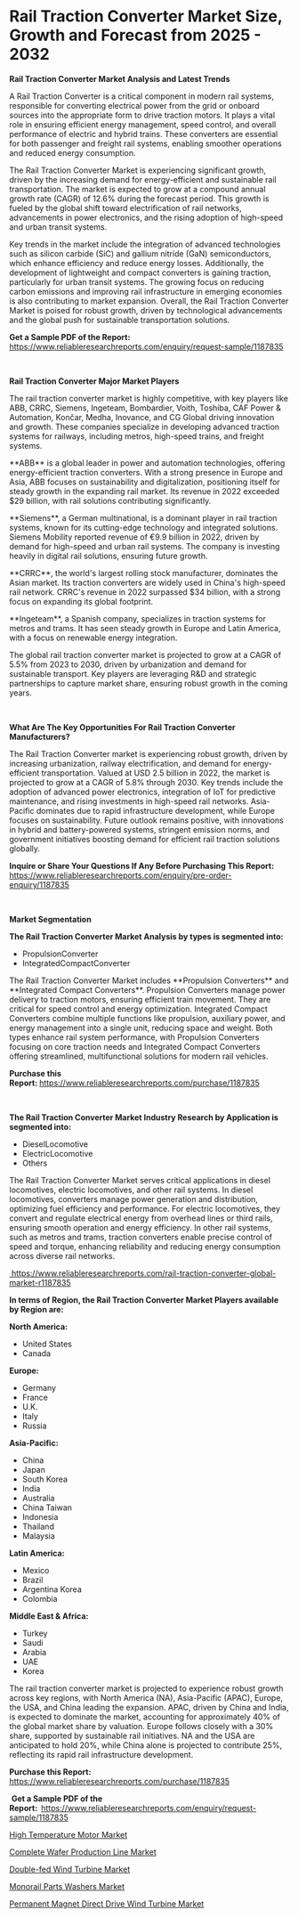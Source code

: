 <p><h1>Rail Traction Converter Market Size, Growth and Forecast from 2025 - 2032</h1></p><p><strong>Rail Traction Converter Market Analysis and Latest Trends</strong></p>
<p><p>A Rail Traction Converter is a critical component in modern rail systems, responsible for converting electrical power from the grid or onboard sources into the appropriate form to drive traction motors. It plays a vital role in ensuring efficient energy management, speed control, and overall performance of electric and hybrid trains. These converters are essential for both passenger and freight rail systems, enabling smoother operations and reduced energy consumption.</p><p>The Rail Traction Converter Market is experiencing significant growth, driven by the increasing demand for energy-efficient and sustainable rail transportation. The market is expected to grow at a compound annual growth rate (CAGR) of 12.6% during the forecast period. This growth is fueled by the global shift toward electrification of rail networks, advancements in power electronics, and the rising adoption of high-speed and urban transit systems.</p><p>Key trends in the market include the integration of advanced technologies such as silicon carbide (SiC) and gallium nitride (GaN) semiconductors, which enhance efficiency and reduce energy losses. Additionally, the development of lightweight and compact converters is gaining traction, particularly for urban transit systems. The growing focus on reducing carbon emissions and improving rail infrastructure in emerging economies is also contributing to market expansion. Overall, the Rail Traction Converter Market is poised for robust growth, driven by technological advancements and the global push for sustainable transportation solutions.</p></p>
<p><strong>Get a Sample PDF of the Report:&nbsp;</strong> <a href="https://www.reliableresearchreports.com/enquiry/request-sample/1187835?utm_campaign=83&utm_medium=2&utm_source=Github&utm_content=ia&utm_term=20012025&utm_id=rail-traction-converter">https://www.reliableresearchreports.com/enquiry/request-sample/1187835</a></p>
<p>&nbsp;</p>
<p><strong>Rail Traction Converter Major Market Players</strong></p>
<p><p>The rail traction converter market is highly competitive, with key players like ABB, CRRC, Siemens, Ingeteam, Bombardier, Voith, Toshiba, CAF Power & Automation, Končar, Medha, Inovance, and CG Global driving innovation and growth. These companies specialize in developing advanced traction systems for railways, including metros, high-speed trains, and freight systems.</p><p>**ABB** is a global leader in power and automation technologies, offering energy-efficient traction converters. With a strong presence in Europe and Asia, ABB focuses on sustainability and digitalization, positioning itself for steady growth in the expanding rail market. Its revenue in 2022 exceeded $29 billion, with rail solutions contributing significantly.</p><p>**Siemens**, a German multinational, is a dominant player in rail traction systems, known for its cutting-edge technology and integrated solutions. Siemens Mobility reported revenue of €9.9 billion in 2022, driven by demand for high-speed and urban rail systems. The company is investing heavily in digital rail solutions, ensuring future growth.</p><p>**CRRC**, the world's largest rolling stock manufacturer, dominates the Asian market. Its traction converters are widely used in China's high-speed rail network. CRRC's revenue in 2022 surpassed $34 billion, with a strong focus on expanding its global footprint.</p><p>**Ingeteam**, a Spanish company, specializes in traction systems for metros and trams. It has seen steady growth in Europe and Latin America, with a focus on renewable energy integration.</p><p>The global rail traction converter market is projected to grow at a CAGR of 5.5% from 2023 to 2030, driven by urbanization and demand for sustainable transport. Key players are leveraging R&D and strategic partnerships to capture market share, ensuring robust growth in the coming years.</p></p>
<p>&nbsp;</p>
<p><strong>What Are The Key Opportunities For Rail Traction Converter Manufacturers?</strong></p>
<p><p>The Rail Traction Converter market is experiencing robust growth, driven by increasing urbanization, railway electrification, and demand for energy-efficient transportation. Valued at USD 2.5 billion in 2022, the market is projected to grow at a CAGR of 5.8% through 2030. Key trends include the adoption of advanced power electronics, integration of IoT for predictive maintenance, and rising investments in high-speed rail networks. Asia-Pacific dominates due to rapid infrastructure development, while Europe focuses on sustainability. Future outlook remains positive, with innovations in hybrid and battery-powered systems, stringent emission norms, and government initiatives boosting demand for efficient rail traction solutions globally.</p></p>
<p><strong>Inquire or Share Your Questions If Any Before Purchasing This Report:</strong> <a href="https://www.reliableresearchreports.com/enquiry/pre-order-enquiry/1187835?utm_campaign=83&utm_medium=2&utm_source=Github&utm_content=ia&utm_term=20012025&utm_id=rail-traction-converter">https://www.reliableresearchreports.com/enquiry/pre-order-enquiry/1187835</a></p>
<p>&nbsp;</p>
<p><strong>Market Segmentation</strong></p>
<p><strong>The Rail Traction Converter Market Analysis by types is segmented into:</strong></p>
<p><ul><li>PropulsionConverter</li><li>IntegratedCompactConverter</li></ul></p>
<p><p>The Rail Traction Converter Market includes **Propulsion Converters** and **Integrated Compact Converters**. Propulsion Converters manage power delivery to traction motors, ensuring efficient train movement. They are critical for speed control and energy optimization. Integrated Compact Converters combine multiple functions like propulsion, auxiliary power, and energy management into a single unit, reducing space and weight. Both types enhance rail system performance, with Propulsion Converters focusing on core traction needs and Integrated Compact Converters offering streamlined, multifunctional solutions for modern rail vehicles.</p></p>
<p><strong>Purchase this Report:&nbsp;</strong><a href="https://www.reliableresearchreports.com/purchase/1187835?utm_campaign=83&utm_medium=2&utm_source=Github&utm_content=ia&utm_term=20012025&utm_id=rail-traction-converter">https://www.reliableresearchreports.com/purchase/1187835</a></p>
<p>&nbsp;</p>
<p><strong>The Rail Traction Converter Market Industry Research by Application is segmented into:</strong></p>
<p><ul><li>DieselLocomotive</li><li>ElectricLocomotive</li><li>Others</li></ul></p>
<p><p>The Rail Traction Converter Market serves critical applications in diesel locomotives, electric locomotives, and other rail systems. In diesel locomotives, converters manage power generation and distribution, optimizing fuel efficiency and performance. For electric locomotives, they convert and regulate electrical energy from overhead lines or third rails, ensuring smooth operation and energy efficiency. In other rail systems, such as metros and trams, traction converters enable precise control of speed and torque, enhancing reliability and reducing energy consumption across diverse rail networks.</p></p>
<p><a href="https://www.reliableresearchreports.com/rail-traction-converter-global-market-r1187835?utm_campaign=83&utm_medium=2&utm_source=Github&utm_content=ia&utm_term=20012025&utm_id=rail-traction-converter">&nbsp;https://www.reliableresearchreports.com/rail-traction-converter-global-market-r1187835</a></p>
<p><strong>In terms of Region, the Rail Traction Converter Market Players available by Region are:</strong></p>
<p>
    <p> <strong> North America: </strong>
        <ul>
            <li>United States</li>
            <li>Canada</li>
        </ul>
        </p> 
    <p> <strong> Europe: </strong>
        <ul>
            <li>Germany</li>
            <li>France</li>
            <li>U.K.</li>
            <li>Italy</li>
            <li>Russia</li>
        </ul>
        </p> 
    <p> <strong> Asia-Pacific: </strong>
        <ul>
            <li>China</li>
            <li>Japan</li>
            <li>South Korea</li>
            <li>India</li>
            <li>Australia</li>
            <li>China Taiwan</li>
            <li>Indonesia</li>
            <li>Thailand</li>
            <li>Malaysia</li>
        </ul>
        </p> 
    <p> <strong> Latin America: </strong>
        <ul>
            <li>Mexico</li>
            <li>Brazil</li>
            <li>Argentina Korea</li>
            <li>Colombia</li>
        </ul>
        </p> 
    <p> <strong> Middle East & Africa: </strong>
        <ul>
            <li>Turkey</li>
            <li>Saudi</li>
            <li>Arabia</li>
            <li>UAE</li>
            <li>Korea</li>
        </ul>
    </p>
    </p>
<p><p>The rail traction converter market is projected to experience robust growth across key regions, with North America (NA), Asia-Pacific (APAC), Europe, the USA, and China leading the expansion. APAC, driven by China and India, is expected to dominate the market, accounting for approximately 40% of the global market share by valuation. Europe follows closely with a 30% share, supported by sustainable rail initiatives. NA and the USA are anticipated to hold 20%, while China alone is projected to contribute 25%, reflecting its rapid rail infrastructure development.</p></p>
<p><strong>Purchase this Report: </strong><a href="https://www.reliableresearchreports.com/purchase/1187835?utm_campaign=83&utm_medium=2&utm_source=Github&utm_content=ia&utm_term=20012025&utm_id=rail-traction-converter">https://www.reliableresearchreports.com/purchase/1187835</a></p>
<p>&nbsp;<strong>Get a Sample PDF of the Report:&nbsp;&nbsp;</strong><a href="https://www.reliableresearchreports.com/enquiry/request-sample/1187835?utm_campaign=83&utm_medium=2&utm_source=Github&utm_content=ia&utm_term=20012025&utm_id=rail-traction-converter">https://www.reliableresearchreports.com/enquiry/request-sample/1187835</a></p>
<p><strong></strong></p>
<p><p><a href="https://github.com/tasiahtahathorn/Market-Research-Report-List-1/blob/main/high-temperature-motor-market.md?utm_campaign=83&utm_medium=2&utm_source=Github&utm_content=ia&utm_term=20012025&utm_id=rail-traction-converter">High Temperature Motor Market</a></p><p><a href="https://github.com/tona7vba/Market-Research-Report-List-1/blob/main/complete-wafer-production-line-market.md?utm_campaign=83&utm_medium=2&utm_source=Github&utm_content=ia&utm_term=20012025&utm_id=rail-traction-converter">Complete Wafer Production Line Market</a></p><p><a href="https://github.com/jeastefanowicz7816/Market-Research-Report-List-1/blob/main/double-fed-wind-turbine-market.md?utm_campaign=83&utm_medium=2&utm_source=Github&utm_content=ia&utm_term=20012025&utm_id=rail-traction-converter">Double-fed Wind Turbine Market</a></p><p><a href="https://github.com/mharielmesa/Market-Research-Report-List-5/blob/main/monorail-parts-washers-market.md?utm_campaign=83&utm_medium=2&utm_source=Github&utm_content=ia&utm_term=20012025&utm_id=rail-traction-converter">Monorail Parts Washers Market</a></p><p><a href="https://github.com/tambraunrue691969/Market-Research-Report-List-1/blob/main/permanent-magnet-direct-drive-wind-turbine-market.md?utm_campaign=83&utm_medium=2&utm_source=Github&utm_content=ia&utm_term=20012025&utm_id=rail-traction-converter">Permanent Magnet Direct Drive Wind Turbine Market</a></p></p>